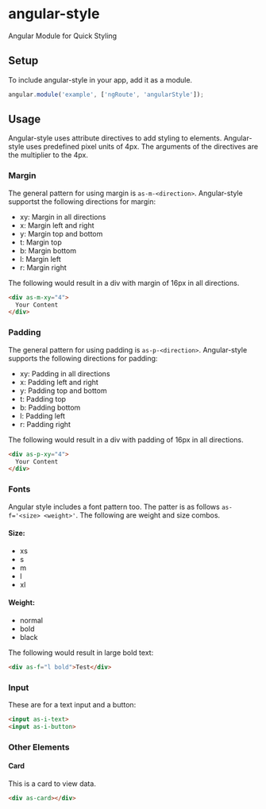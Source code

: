 # angular-style
Angular Module for Quick Styling

## Setup
To include angular-style in your app, add it as a module.
```javascript
angular.module('example', ['ngRoute', 'angularStyle']);
```

## Usage
Angular-style uses attribute directives to add styling to elements. Angular-style uses predefined pixel units of 4px. The arguments of the directives are the multiplier to the 4px.

### Margin
The general pattern for using margin is ```as-m-<direction>```. Angular-style supportst the following directions for margin:
* xy: Margin in all directions
* x: Margin left and right
* y: Margin top and bottom
* t: Margin top
* b: Margin bottom
* l: Margin left
* r: Margin right

The following would result in a div with margin of 16px in all directions.
```html
<div as-m-xy="4">
  Your Content
</div>
```

### Padding
The general pattern for using padding is ```as-p-<direction>```. Angular-style supports the following directions for padding:
* xy: Padding in all directions
* x: Padding left and right
* y: Padding top and bottom
* t: Padding top
* b: Padding bottom
* l: Padding left
* r: Padding right

The following would result in a div with padding of 16px in all directions.
```html
<div as-p-xy="4">
  Your Content
</div>
```
### Fonts
Angular style includes a font pattern too. The patter is as follows ```as-f='<size> <weight>'```. The following are weight and size combos.
#### Size:
* xs
* s
* m
* l
* xl

#### Weight:
* normal
* bold
* black

The following would result in large bold text:
```html
<div as-f="l bold">Test</div>
```

### Input
These are for a text input and a button:
```html
<input as-i-text>
<input as-i-button>
```
### Other Elements
#### Card
This is a card to view data.
```html
<div as-card></div>
```
